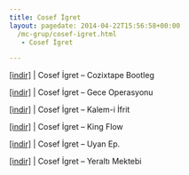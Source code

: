 ```yaml
---
title: Cosef İgret
layout: pagedate: 2014-04-22T15:56:58+00:00
  /mc-grup/cosef-igret.html
   - Cosef İgret

---
```

<a href="https://cloud.mail.ru/public/f39f895765c4/Cosef%20Igret%20-%20Cozixtape%20Bootleg" target="_blank">[indir]</a> | Cosef İgret &#8211; Cozixtape Bootleg

<a href="https://cloud.mail.ru/public/3426a05edb2f/Cosef%20Igret%20-%20Gece%20Operasyonu" target="_blank">[indir]</a> | Cosef İgret &#8211; Gece Operasyonu

<a href="https://cloud.mail.ru/public/c54b1c6563aa/Cosef%20Igret%20-%20Kalem-i%20%C4%B0frit" target="_blank">[indir]</a> | Cosef İgret &#8211; Kalem-i İfrit

<a href="https://cloud.mail.ru/public/c2c14ba08af5/Cosef%20Igret%20-%20King%20Flow" target="_blank">[indir]</a> | Cosef İgret &#8211; King Flow

<a href="https://cloud.mail.ru/public/8a252fa594bb/Cosef%20Igret%20-%20Uyan%20EP" target="_blank">[indir]</a> | Cosef İgret &#8211; Uyan Ep.

<a href="https://cloud.mail.ru/public/0718933e6dcd/Cosef%20Igret%20-%20Yeralt%C4%B1%20Mektebi" target="_blank">[indir]</a> | Cosef İgret &#8211; Yeraltı Mektebi